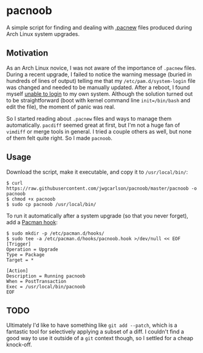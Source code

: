 # pacnoob

A simple script for finding and dealing with
[.pacnew](https://wiki.archlinux.org/index.php/Pacman/Pacnew_and_Pacsave)
files produced during Arch Linux system upgrades.


## Motivation

As an Arch Linux novice, I was not aware of the importance of `.pacnew` files.
During a recent upgrade, I failed to notice the warning message (buried in
hundreds of lines of output) telling me that my `/etc/pam.d/system-login` file
was changed and needed to be manually updated. After a reboot, I found myself
[unable to login](https://bugs.archlinux.org/task/67641) to my own system.
Although the solution turned out to be straightforward (boot with kernel command
line `init=/bin/bash` and edit the file), the moment of panic was real.

So I started reading about `.pacnew` files and ways to manage them
automatically. `pacdiff` seemed great at first, but I'm not a huge fan of
`vimdiff` or merge tools in general. I tried a couple others as well, but none
of them felt quite right. So I made `pacnoob`.


## Usage

Download the script, make it executable, and copy it to `/usr/local/bin/`:
```
$ curl https://raw.githubusercontent.com/jwgcarlson/pacnoob/master/pacnoob -o pacnoob
$ chmod +x pacnoob
$ sudo cp pacnoob /usr/local/bin/
```

To run it automatically after a system upgrade (so that you never forget), add a
[Pacman hook](https://wiki.archlinux.org/index.php/Pacman#Hooks):
```
$ sudo mkdir -p /etc/pacman.d/hooks/
$ sudo tee -a /etc/pacman.d/hooks/pacnoob.hook >/dev/null << EOF
[Trigger]
Operation = Upgrade
Type = Package
Target = *

[Action]
Description = Running pacnoob
When = PostTransaction
Exec = /usr/local/bin/pacnoob
EOF
```


## TODO

Ultimately I'd like to have something like `git add --patch`, which is a
fantastic tool for selectively applying a subset of a diff. I couldn't find a
good way to use it outside of a `git` context though, so I settled for a cheap
knock-off.
